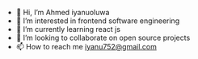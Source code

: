 - 👋 Hi, I’m Ahmed iyanuoluwa 
- 👀 I’m interested in frontend software engineering
- 🌱 I’m currently learning react js
- 💞️ I’m looking to collaborate on open source projects
- 📫 How to reach me iyanu752@gmail.com

<!---
iyanu752/iyanu752 is a ✨ special ✨ repository because its `README.md` (this file) appears on your GitHub profile.
You can click the Preview link to take a look at your changes.
--->
